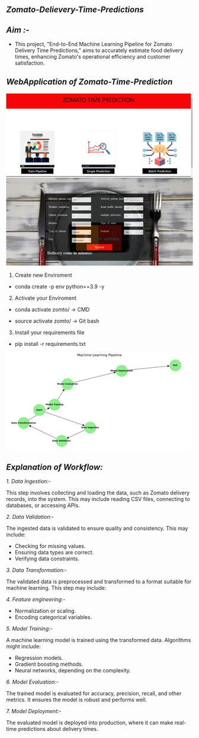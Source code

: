 ## *Zomato-Delievery-Time-Predictions*

## *Aim :-*
- This project, "End-to-End Machine Learning Pipeline for Zomato Delivery Time Predictions," aims to accurately estimate food delivery times, enhancing Zomato's operational efficiency and customer satisfaction.

## *WebApplication of Zomato-Time-Prediction*
!["WebApplication of Zomato-Time-Prediction"](3.png.jpg)
!["WebApplication of Zomato-Time-Prediction"](4.png.jpg)


1. Create new Enviroment
- conda create -p env python==3.9 -y

2. Activate your Enviroment
- conda activate zomto/ -> CMD

- source activate zomto/ -> Git bash

3. Install your requirements file
- pip install -r requirements.txt


!["Workflow of project"](2.png.jpg)


## *Explanation of Workflow:*

*1. Data Ingestion:-*

This step involves collecting and loading the data, such as Zomato delivery records, into the system. This may include reading CSV files, connecting to databases, or accessing APIs.

*2. Data Validation:-*

The ingested data is validated to ensure quality and consistency. This may include:
- Checking for missing values.
- Ensuring data types are correct.
- Verifying data constraints.

*3. Data Transformation:-*

The validated data is preprocessed and transformed to a format suitable for machine learning. This step may include:

*4. Feature engineering:-*

- Normalization or scaling.
- Encoding categorical variables.

*5. Model Training:-*

A machine learning model is trained using the transformed data. Algorithms might include: 
- Regression models.
- Gradient boosting methods.
- Neural networks, depending on the complexity.

*6. Model Evaluation:-*

The trained model is evaluated for accuracy, precision, recall, and other metrics. It ensures the model is robust and performs well.

*7. Model Deployment:-*

The evaluated model is deployed into production, where it can make real-time predictions about delivery times.